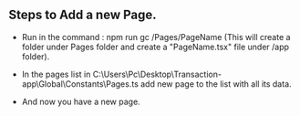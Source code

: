 ## Steps to Add a new Page.

- Run in the command : npm run gc /Pages/PageName (This will create a folder under Pages folder and create a "PageName.tsx" file under /app folder).

- In the pages list in C:\Users\Pc\Desktop\Transaction-app\Global\Constants\Pages.ts add new page to the list with all its data.

- And now you have a new page.
